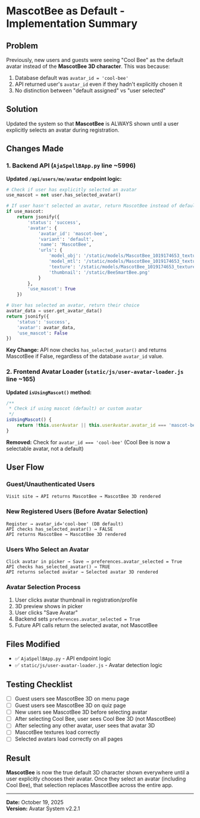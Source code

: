 # MascotBee as Default - Implementation Summary

## Problem
Previously, new users and guests were seeing "Cool Bee" as the default avatar instead of the **MascotBee 3D character**. This was because:
1. Database default was `avatar_id = 'cool-bee'`
2. API returned user's `avatar_id` even if they hadn't explicitly chosen it
3. No distinction between "default assigned" vs "user selected"

## Solution
Updated the system so that **MascotBee** is ALWAYS shown until a user explicitly selects an avatar during registration.

## Changes Made

### 1. Backend API (`AjaSpellBApp.py` line ~5996)

**Updated `/api/users/me/avatar` endpoint logic:**

```python
# Check if user has explicitly selected an avatar
use_mascot = not user.has_selected_avatar()

# If user hasn't selected an avatar, return MascotBee instead of default cool-bee
if use_mascot:
    return jsonify({
        'status': 'success',
        'avatar': {
            'avatar_id': 'mascot-bee',
            'variant': 'default',
            'name': 'MascotBee',
            'urls': {
                'model_obj': '/static/models/MascotBee_1019174653_texture.obj',
                'model_mtl': '/static/models/MascotBee_1019174653_texture.mtl',
                'texture': '/static/models/MascotBee_1019174653_texture.png',
                'thumbnail': '/static/BeeSmartBee.png'
            }
        },
        'use_mascot': True
    })

# User has selected an avatar, return their choice
avatar_data = user.get_avatar_data()
return jsonify({
    'status': 'success',
    'avatar': avatar_data,
    'use_mascot': False
})
```

**Key Change:** API now checks `has_selected_avatar()` and returns MascotBee if False, regardless of the database `avatar_id` value.

### 2. Frontend Avatar Loader (`static/js/user-avatar-loader.js` line ~165)

**Updated `isUsingMascot()` method:**

```javascript
/**
 * Check if using mascot (default) or custom avatar
 */
isUsingMascot() {
    return !this.userAvatar || this.userAvatar.avatar_id === 'mascot-bee';
}
```

**Removed:** Check for `avatar_id === 'cool-bee'` (Cool Bee is now a selectable avatar, not a default)

## User Flow

### Guest/Unauthenticated Users
```
Visit site → API returns MascotBee → MascotBee 3D rendered
```

### New Registered Users (Before Avatar Selection)
```
Register → avatar_id='cool-bee' (DB default)
API checks has_selected_avatar() → FALSE
API returns MascotBee → MascotBee 3D rendered
```

### Users Who Select an Avatar
```
Click avatar in picker → Save → preferences.avatar_selected = True
API checks has_selected_avatar() → TRUE
API returns selected avatar → Selected avatar 3D rendered
```

### Avatar Selection Process
1. User clicks avatar thumbnail in registration/profile
2. 3D preview shows in picker
3. User clicks "Save Avatar"
4. Backend sets `preferences.avatar_selected = True`
5. Future API calls return the selected avatar, not MascotBee

## Files Modified
- ✅ `AjaSpellBApp.py` - API endpoint logic
- ✅ `static/js/user-avatar-loader.js` - Avatar detection logic

## Testing Checklist
- [ ] Guest users see MascotBee 3D on menu page
- [ ] Guest users see MascotBee 3D on quiz page
- [ ] New users see MascotBee 3D before selecting avatar
- [ ] After selecting Cool Bee, user sees Cool Bee 3D (not MascotBee)
- [ ] After selecting any other avatar, user sees that avatar 3D
- [ ] MascotBee textures load correctly
- [ ] Selected avatars load correctly on all pages

## Result
**MascotBee** is now the true default 3D character shown everywhere until a user explicitly chooses their avatar. Once they select an avatar (including Cool Bee), that selection replaces MascotBee across the entire app.

---

**Date:** October 19, 2025  
**Version:** Avatar System v2.2.1
